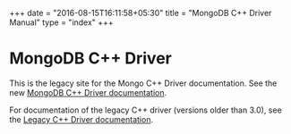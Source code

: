 +++
date = "2016-08-15T16:11:58+05:30"
title = "MongoDB C++ Driver Manual"
type = "index"
+++

# MongoDB C++ Driver

This is the legacy site for the Mongo C++ Driver documentation. See the new
[MongoDB C++ Driver
documentation](https://www.mongodb.com/docs/languages/cpp/drivers/current/).

For documentation of the legacy C++ driver (versions older than 3.0), see the
[Legacy C++ Driver documentation](https://mongocxx.org/legacy-v1/).
